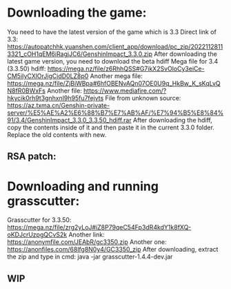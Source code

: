 # Downloading the game:
You need to have the latest version of the game which is 3.3 
Direct link of 3.3: https://autopatchhk.yuanshen.com/client_app/download/pc_zip/20221128113321_cOH1qEM6iRagjJC6/GenshinImpact_3.3.0.zip
After downloading the latest game version, you need to download the beta hdiff
Mega file for 3.4 (3.3.50) hdiff: https://mega.nz/file/z6RhhQSS#G7ikX2SvOloCy3eiCe-CM5iIyCXlOrJigCidD0LZ8p0
Another mega file: https://mega.nz/file/ZjBiWBpa#6hfOBENvAQn07OE0U9q_HkBw_K_sKqLvQN8fR0BWxFs
Another file: https://www.mediafire.com/?hkycik0rh9t3gnhxnl9h95fu7fejvts
File from unknown source: https://az.txma.cn/Genshin-private-server/%E5%AE%A2%E6%88%B7%E7%AB%AF/%E7%94%B5%E8%84%91/3.4/GenshinImpact_3.3.0_3.3.50_hdiff.rar
After downloading the hdiff, copy the contents inside of it and then paste it in the current 3.3.0 folder. Replace the old contents with new.
## RSA patch:
# Downloading and running grasscutter:
Grasscutter for 3.3.50: https://mega.nz/file/zrg2yLoJ#iZ8P79qeC54Fp3dR4kdY1k8fXQ-oKDJcrUzpgQCvS2k
Another link: https://anonymfile.com/JEAbR/gc3350.zip
Another one: https://anonfiles.com/68lfg8N0y4/GC3350_zip
After downloading, extract the zip and type in cmd: java -jar grasscutter-1.4.4-dev.jar
## WIP
